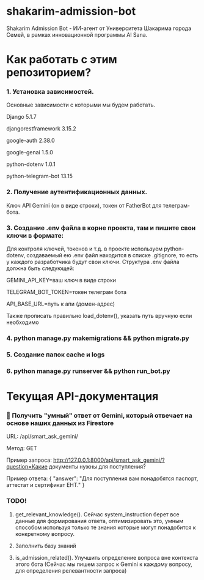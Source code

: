 # shakarim-admission-bot
Shakarim Admission Bot - ИИ-агент от Университета Шакарима города Семей, в рамках инновационной программы AI Sana.

# Как работать с этим репозиторием?
### 1. Установка зависимостей. 

Основные зависимости с которыми мы будем работать.

Django              5.1.7

djangorestframework 3.15.2

google-auth         2.38.0

google-genai        1.5.0

python-dotenv       1.0.1

python-telegram-bot 13.15

### 2. Получение аутентификационных данных. 

Ключ API Gemini (он в виде строки), токен от FatherBot для телеграм-бота.

### 3. Создание .env файла в корне проекта, там и пишите свои ключи в формате:

Для контроля ключей, токенов и т.д. в проекте используем python-dotenv, создаваемый ею .env файл находится в списке .gitignore, то есть у каждого разработчика будут свои ключи.
Структурa .env файла должна быть следующей:

GEMINI_API_KEY=ваш ключ в виде строки

TELEGRAM_BOT_TOKEN=токен телеграм бота

API_BASE_URL=путь к апи (домен-адрес)

Также прописать правильно load_dotenv(), указать путь вручную если необходимо 

### 4. python manage.py makemigrations && python migrate.py

### 5. Создание папок cache и logs

### 6. python manage.py runserver && python run_bot.py

# Текущая API-документация

### 📌 Получить "умный" ответ от Gemini, который отвечает на основе наших данных из Firestore

URL: /api/smart_ask_gemini/

Метод: GET

Пример запроса: http://127.0.0.1:8000/api/smart_ask_gemini/?question=Какие документы нужны для поступления?

Пример ответа:
{
  "answer": "Для поступления вам понадобятся паспорт, аттестат и сертификат ЕНТ."
}

### TODO!

1. get_relevant_knowledge(). Сейчас system_instruction берет все данные для формирования ответа, оптимизировать это, умным способом используя только те знания которые могут понадобится к конкретному вопросу.

2. Заполнить базу знаний

3. is_admission_related(). Улучшить определение вопроса вне контекста этого бота (Сейчас мы пишем запрос к Gemini к каждому вопросу, для определения релевантности запроса) 
